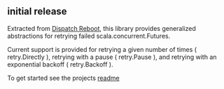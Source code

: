 ## initial release

Extracted from [Dispatch Reboot](http://dispatch.databinder.net/Dispatch.html), this library provides generalized abstractions
for retrying failed scala.concurrent.Futures.

Current support is provided for retrying a given number of times ( retry.Directly ), retrying with a pause ( retry.Pause ), and retrying with an exponential backoff ( retry.Backoff ).

To get started see the projects [readme](https://github.com/softprops/retry#readme)

